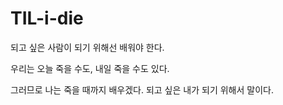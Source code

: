 # TIL-i-die

되고 싶은 사람이 되기 위해선
배워야 한다.

우리는 오늘 죽을 수도,
내일 죽을 수도 있다.

그러므로 나는 죽을 때까지 배우겠다.
되고 싶은 내가 되기 위해서 말이다.
